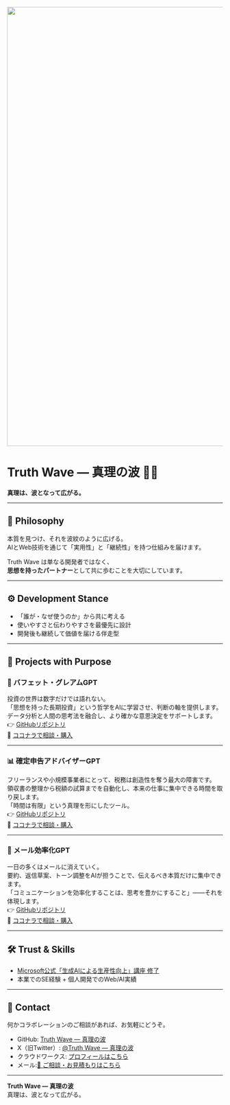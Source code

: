 <p align="center">
<img width="1536" height="1024" alt="ともプログラム便り ビジネス課題を技術で解決する Webアプリ・AI開発エンジニア" src="https://github.com/user-attachments/assets/a1b08baa-2084-4daf-b80d-5d8b434e628c" />
</p>

# Truth Wave ― 真理の波 🌊✨
**真理は、波となって広がる。**

---

## 🌌 Philosophy
本質を見つけ、それを波紋のように広げる。  
AIとWeb技術を通じて「実用性」と「継続性」を持つ仕組みを届けます。  

Truth Wave は単なる開発者ではなく、  
**思想を持ったパートナー**として共に歩むことを大切にしています。  

---

## ⚙️ Development Stance
- 「誰が・なぜ使うのか」から共に考える  
- 使いやすさと伝わりやすさを最優先に設計  
- 開発後も継続して価値を届ける伴走型  

---

## 🚀 Projects with Purpose

### 💼 バフェット・グレアムGPT  
投資の世界は数字だけでは語れない。  
「思想を持った長期投資」という哲学をAIに学習させ、判断の軸を提供します。  
データ分析と人間の思考法を融合し、より確かな意思決定をサポートします。  
👉 [GitHubリポジトリ](https://github.com/truthwave/Buffett-Graham-GPTs)  
🛒 [ココナラで相談・購入](https://coconala.com/contents_market/pictures/cmez6ftdz0sjh6m0h0xdbo1gs)  

---

### 📊 確定申告アドバイザーGPT  
フリーランスや小規模事業者にとって、税務は創造性を奪う最大の障害です。  
領収書の整理から税額の試算までを自動化し、本来の仕事に集中できる時間を取り戻します。  
「時間は有限」という真理を形にしたツール。  
👉 [GitHubリポジトリ](https://github.com/truthwave/-Freelance-Tax-Expense-Advisor)  
🛒 [ココナラで相談・購入](https://coconala.com/contents_market/pictures/cmfhhn9he01pv8n0hj53pku8q)  

---

### 📩 メール効率化GPT  
一日の多くはメールに消えていく。  
要約、返信草案、トーン調整をAIが担うことで、伝えるべき本質だけに集中できます。  
「コミュニケーションを効率化することは、思考を豊かにすること」――それを体現します。  
👉 [GitHubリポジトリ](https://github.com/truthwave/mail-efficiency-gpts)  
🛒 [ココナラで相談・購入](https://coconala.com/contents_market/pictures/cmf3ndqpl00xr6s0houn6itv9)  

---

## 🛠 Trust & Skills
- [Microsoft公式「生成AIによる生産性向上」講座 修了](https://github.com/truthwave/ai-productivity-cert-practical-output)  
- 本業でのSE経験 + 個人開発でのWeb/AI実績  

---

## 🤝 Contact
何かコラボレーションのご相談があれば、お気軽にどうぞ。

- GitHub: [Truth Wave ― 真理の波](https://github.com/truthwave)  
- X（旧Twitter）: [@Truth Wave ― 真理の波](https://x.com/Truth__Wave)  
- クラウドワークス: [プロフィールはこちら](https://crowdworks.jp/public/employees/6067887)
- メール:[📩 ご相談・お見積もりはこちら](mailto:realmadrid71214591@gmail.com)

---

**Truth Wave ― 真理の波**  
真理は、波となって広がる。

